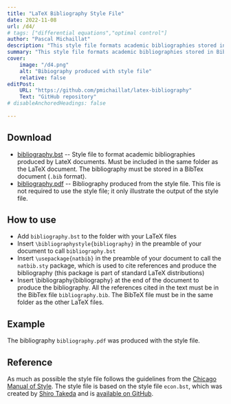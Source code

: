 ```yaml
---
title: "LaTeX Bibliography Style File" 
date: 2022-11-08
url: /d4/
# tags: ["differential equations","optimal control"]
author: "Pascal Michaillat"
description: "This style file formats academic bibliographies stored in BibTeX files and produced by LaTeX documents." 
summary: "This style file formats academic bibliographies stored in BibTeX files and produced by LaTeX documents." 
cover:
    image: "/d4.png"
    alt: "Bibiography produced with style file"
    relative: false
editPost:
    URL: "https://github.com/pmichaillat/latex-bibliography"
    Text: "GitHub repository"
# disableAnchoredHeadings: false
 
---
```


## Download

- [bibliography.bst](/bibliography.bst) -- Style file to format academic bibliographies produced by LateX documents. Must be included in the same folder as the LaTeX document. The bibliography must be stored in a BibTex document (`.bib` format).
- [bibliography.pdf](/bibliography.pdf) -- Bibliography produced from the style file. This file is not required to use the style file; it only illustrate the output of the style file. 

## How to use

- Add `bibliography.bst` to the folder with your LaTeX files
- Insert `\bibliographystyle{bibliography}` in the preamble of your document to call `bibliography.bst`
- Insert `\usepackage{natbib}` in the preamble of your document to call the `natbib.sty` package, which is used to cite references and produce the bibliography (this package is part of standard LaTeX distributions)
- Insert \bibliography{bibliography} at the end of the document to produce the bibliography. All the references cited in the text must be in the BibTex file `bibliography.bib`. The BibTeX file must be in the same folder as the other LaTeX files.

## Example

The bibliography `bibliography.pdf` was produced with the style file.

## Reference

As much as possible the style file follows the guidelines from the [Chicago Manual of Style](https://www.chicagomanualofstyle.org/home.html). The style file is based on the style file `econ.bst`, which was created by [Shiro Takeda](https://shirotakeda.github.io) and is [available on GitHub](https://github.com/ShiroTakeda/econ-bst).
